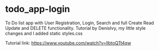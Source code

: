 # todo_app-login
To Do list app with User Registration, Login, Search and full Create Read Update and DELETE functionality.
Tutorial by DenisIvy, my little style changes and I added static styles.css

Tutorial link:
https://www.youtube.com/watch?v=llbtoQTt4qw
